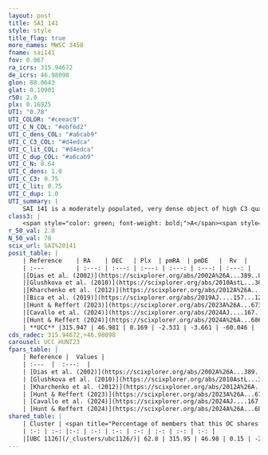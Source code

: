 ```yaml
---
layout: post
title: SAI 141
style: style
title_flag: true
more_names: MWSC 3458
fname: sai141
fov: 0.067
ra_icrs: 315.94672
de_icrs: 46.98098
glon: 88.0643
glat: 0.10901
r50: 2.0
plx: 0.16925
UTI: "0.78"
UTI_COLOR: "#ceeac9"
UTI_C_N_COL: "#ebf6d2"
UTI_C_dens_COL: "#a6cab9"
UTI_C_C3_COL: "#d4edca"
UTI_C_lit_COL: "#d4edca"
UTI_C_dup_COL: "#a6cab9"
UTI_C_N: 0.64
UTI_C_dens: 1.0
UTI_C_C3: 0.75
UTI_C_lit: 0.75
UTI_C_dup: 1.0
UTI_summary: |
    SAI 141 is a moderately populated, very dense object of high C3 quality. It is well-studied in the literature. This object shares a significant percentage of members with a later reported entry.
class3: |
    <span style="color: green; font-weight: bold;">A</span><span style="color: #FFC300; font-weight: bold;">B</span>
r_50_val: 2.0
N_50_val: 78
scix_url: SAI%20141
posit_table: |
    | Reference    | RA    | DEC   | Plx  | pmRA  | pmDE   |  Rv  |
    | :---         | :---: | :---: | :---: | :---: | :---: | :---: |
    |[Dias et al. (2002)](https://scixplorer.org/abs/2002A%26A...389..871D) | 315.946 | 46.981 | -- | -5.03 | -2.22 | -- |
    |[Glushkova et al. (2010)](https://scixplorer.org/abs/2010AstL...36...75G) | 315.945 | 46.981 | -- | -- | -- | -- |
    |[Kharchenko et al. (2012)](https://scixplorer.org/abs/2012A%26A...543A.156K) | 315.939 | 46.97 | -- | -5.85 | -0.68 | -- |
    |[Bica et al. (2019)](https://scixplorer.org/abs/2019AJ....157...12B) | 315.947 | 46.982 | -- | -- | -- | -- |
    |[Hunt & Reffert (2023)](https://scixplorer.org/abs/2023A%26A...673A.114H) | 315.911 | 46.968 | 0.163 | -2.54 | -3.672 | -59.932 |
    |[Cavallo et al. (2024)](https://scixplorer.org/abs/2024AJ....167...12C) | 315.932 | 46.982 | 0.157 | -- | -- | -- |
    |[Hunt & Reffert (2024)](https://scixplorer.org/abs/2024A%26A...686A..42H) | 315.911 | 46.968 | 0.163 | -2.54 | -3.672 | -59.932 |
    | **UCC** |315.947 | 46.981 | 0.169 | -2.531 | -3.661 | -60.046 | 
cds_radec: 315.94672,+46.98098
carousel: UCC_HUNT23
fpars_table: |
    | Reference |  Values |
    | :---  |  :---:  |
    | [Dias et al. (2002)](https://scixplorer.org/abs/2002A%26A...389..871D) | `E(B-V)=0.94, Dist=4940.0, Age=8.6` |
    | [Glushkova et al. (2010)](https://scixplorer.org/abs/2010AstL...36...75G) | `E(B-V)=0.94, Dm=13.47, Age=8.6` |
    | [Kharchenko et al. (2012)](https://scixplorer.org/abs/2012A%26A...543A.156K) | `e_bv=0.939, distance=4940, log_age=8.6` |
    | [Hunt & Reffert (2023)](https://scixplorer.org/abs/2023A%26A...673A.114H) | `AV50=3.894, diffAV50=2.306, MOD50=13.87, logAge50=8.368` |
    | [Cavallo et al. (2024)](https://scixplorer.org/abs/2024AJ....167...12C) | `AV50=3.69, dMod50=14.89, logAge50=8.05, [Fe/H]50=0.52` |
    | [Hunt & Reffert (2024)](https://scixplorer.org/abs/2024A%26A...686A..42H) | `MassJ=1169.96` |
shared_table: |
    | Cluster | <span title="Percentage of members that this OC shares with the ones listed">%</span>   | RA   | DEC   | Plx   | pmRA  | pmDE  | Rv | UTI |
    | :-: | :-: |:-: | :-: | :-: | :-: | :-: | :-: | :-: |
    |[UBC 1126](/_clusters/ubc1126/)| 62.8 | 315.95 | 46.98 | 0.15 | -2.52 | -3.69 | -60.05 |0.0 |
---
```

